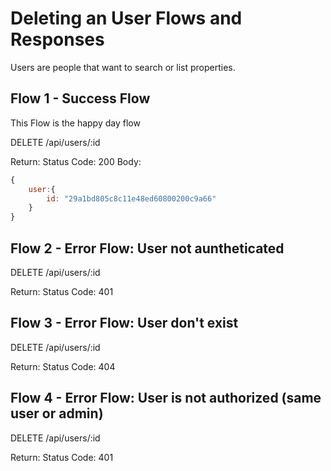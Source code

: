 # Deleting an User Flows and Responses
Users are people that want to search or list properties.

## Flow 1 - Success Flow
This Flow is the happy day flow

DELETE /api/users/:id

Return:
Status Code: 200
Body:
```javascript
{
	user:{
		id: "29a1bd805c8c11e48ed60800200c9a66"
	}
} 
```

## Flow 2 - Error Flow: User not auntheticated

DELETE /api/users/:id


Return:
Status Code: 401


## Flow 3 - Error Flow: User don't exist

DELETE /api/users/:id


Return:
Status Code: 404


## Flow 4 - Error Flow: User is not authorized (same user or admin)

DELETE /api/users/:id


Return:
Status Code: 401